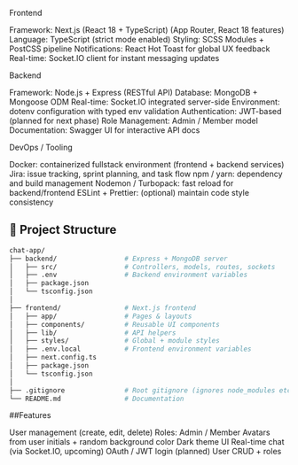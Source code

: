 Frontend 

Framework: Next.js (React 18 + TypeScript) (App Router, React 18 features)
Language: TypeScript (strict mode enabled)
Styling: SCSS Modules + PostCSS pipeline
Notifications: React Hot Toast for global UX feedback
Real-time: Socket.IO client for instant messaging updates


Backend

Framework:  Node.js + Express (RESTful API)
Database: MongoDB + Mongoose ODM
Real-time: Socket.IO integrated server-side
Environment: dotenv configuration with typed env validation
Authentication: JWT-based (planned for next phase)
Role Management: Admin / Member model
Documentation: Swagger UI for interactive API docs

DevOps / Tooling

Docker: containerized fullstack environment (frontend + backend services)
Jira: issue tracking, sprint planning, and task flow
npm / yarn: dependency and build management
Nodemon / Turbopack: fast reload for backend/frontend
ESLint + Prettier: (optional) maintain code style consistency

## 📂 Project Structure

```bash
chat-app/
├── backend/                 # Express + MongoDB server
│   ├── src/                 # Controllers, models, routes, sockets
│   ├── .env                 # Backend environment variables
│   ├── package.json
│   └── tsconfig.json
│
├── frontend/                # Next.js frontend
│   ├── app/                 # Pages & layouts
│   ├── components/          # Reusable UI components
│   ├── lib/                 # API helpers
│   ├── styles/              # Global + module styles
│   ├── .env.local           # Frontend environment variables
│   ├── next.config.ts
│   ├── package.json
│   └── tsconfig.json
│
├── .gitignore               # Root gitignore (ignores node_modules etc.)
└── README.md                # Documentation
```

##Features

User management (create, edit, delete)
Roles: Admin / Member
Avatars from user initials + random background color
Dark theme UI
Real-time chat (via Socket.IO, upcoming)
OAuth / JWT login (planned)
User CRUD + roles
